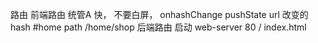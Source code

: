 路由
前端路由 统管A 快， 不要白屏， onhashChange pushState url 改变的 hash #home path /home/shop
后端路由 启动 web-server 80 / index.html